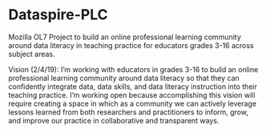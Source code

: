 # Dataspire-PLC
Mozilla OL7 Project to build an online professional learning community around data literacy in teaching practice for educators grades 3-16 across subject areas.

Vision (2/4/19): I’m working with educators in grades 3-16 to build an online professional learning community around data literacy so that they can confidently integrate data, data skills, and data literacy instruction into their teaching practice. I’m working open because accomplishing this vision will require creating a space in which as a community we can actively leverage lessons learned from both researchers and practitioners to inform, grow, and improve our practice in collaborative and transparent ways.
